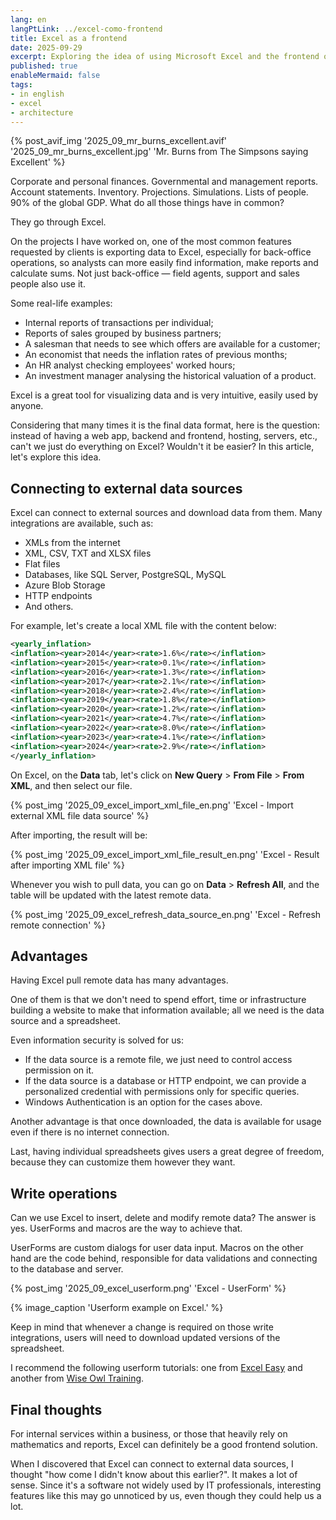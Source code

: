 ```yaml
---
lang: en
langPtLink: ../excel-como-frontend
title: Excel as a frontend
date: 2025-09-29
excerpt: Exploring the idea of using Microsoft Excel and the frontend of a system.
published: true
enableMermaid: false
tags:
- in english
- excel
- architecture
---
```


{% post_avif_img '2025_09_mr_burns_excellent.avif' '2025_09_mr_burns_excellent.jpg' 'Mr. Burns from The Simpsons saying Excellent' %}

Corporate and personal finances. Governmental and management reports. Account statements. Inventory. Projections. Simulations. Lists of people. 90% of the global GDP. What do all those things have in common?

They go through Excel.

On the projects I have worked on, one of the most common features requested by clients is exporting data to Excel, especially for back-office operations, so analysts can more easily find information, make reports and calculate sums. Not just back-office — field agents, support and sales people also use it.

Some real-life examples:

- Internal reports of transactions per individual;
- Reports of sales grouped by business partners;
- A salesman that needs to see which offers are available for a customer;
- An economist that needs the inflation rates of previous months;
- An HR analyst checking employees' worked hours;
- An investment manager analysing the historical valuation of a product.

Excel is a great tool for visualizing data and is very intuitive, easily used by anyone.

Considering that many times it is the final data format, here is the question: instead of having a web app, backend and frontend, hosting, servers, etc., can't we just do everything on Excel? Wouldn't it be easier? In this article, let's explore this idea.

## Connecting to external data sources

Excel can connect to external sources and download data from them. Many integrations are available, such as:

- XMLs from the internet
- XML, CSV, TXT and XLSX files
- Flat files
- Databases, like SQL Server, PostgreSQL, MySQL
- Azure Blob Storage
- HTTP endpoints
- And others.

For example, let's create a local XML file with the content below:

```xml
<yearly_inflation>
<inflation><year>2014</year><rate>1.6%</rate></inflation>
<inflation><year>2015</year><rate>0.1%</rate></inflation>
<inflation><year>2016</year><rate>1.3%</rate></inflation>
<inflation><year>2017</year><rate>2.1%</rate></inflation>
<inflation><year>2018</year><rate>2.4%</rate></inflation>
<inflation><year>2019</year><rate>1.8%</rate></inflation>
<inflation><year>2020</year><rate>1.2%</rate></inflation>
<inflation><year>2021</year><rate>4.7%</rate></inflation>
<inflation><year>2022</year><rate>8.0%</rate></inflation>
<inflation><year>2023</year><rate>4.1%</rate></inflation>
<inflation><year>2024</year><rate>2.9%</rate></inflation>
</yearly_inflation>
```

On Excel, on the **Data** tab, let's click on **New Query** > **From File** > **From XML**, and then select our file.

{% post_img '2025_09_excel_import_xml_file_en.png' 'Excel - Import external XML file data source' %}

After importing, the result will be:

{% post_img '2025_09_excel_import_xml_file_result_en.png' 'Excel - Result after importing XML file' %}

Whenever you wish to pull data, you can go on **Data** > **Refresh All**, and the table will be updated with the latest remote data.

{% post_img '2025_09_excel_refresh_data_source_en.png' 'Excel - Refresh remote connection' %}

## Advantages

Having Excel pull remote data has many advantages.

One of them is that we don't need to spend effort, time or infrastructure building a website to make that information available; all we need is the data source and a spreadsheet.

Even information security is solved for us:

- If the data source is a remote file, we just need to control access permission on it.
- If the data source is a database or HTTP endpoint, we can provide a personalized credential with permissions only for specific queries.
- Windows Authentication is an option for the cases above.

Another advantage is that once downloaded, the data is available for usage even if there is no internet connection.

Last, having individual spreadsheets gives users a great degree of freedom, because they can customize them however they want.

## Write operations

Can we use Excel to insert, delete and modify remote data? The answer is yes. UserForms and macros are the way to achieve that.

UserForms are custom dialogs for user data input. Macros on the other hand are the code behind, responsible for data validations and connecting to the database and server.

{% post_img '2025_09_excel_userform.png' 'Excel - UserForm' %}

{% image_caption 'Userform example on Excel.' %}

Keep in mind that whenever a change is required on those write integrations, users will need to download updated versions of the spreadsheet.

I recommend the following userform tutorials: one from [Excel Easy](https://www.excel-easy.com/vba/userform.html) and another from [Wise Owl Training](https://www.wiseowl.co.uk/vba-macros/guides/user-forms/vba-userform/).

## Final thoughts

For internal services within a business, or those that heavily rely on mathematics and reports, Excel can definitely be a good frontend solution.

When I discovered that Excel can connect to external data sources, I thought "how come I didn't know about this earlier?". It makes a lot of sense. Since it's a software not widely used by IT professionals, interesting features like this may go unnoticed by us, even though they could help us a lot.
